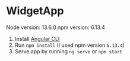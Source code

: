 # WidgetApp

Node version: 13.6.0
npm version: 6.13.4

1. Install [Angular CLI](https://cli.angular.io/)
2. Run `npm install` (I used npm version `6.13.4`)
3. Serve app by running `ng serve` or `npm start`